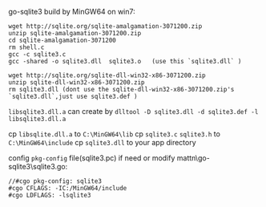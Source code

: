 go-sqlite3 build by MinGW64 on win7:

	wget http://sqlite.org/sqlite-amalgamation-3071200.zip
	unzip sqlite-amalgamation-3071200.zip
	cd sqlite-amalgamation-3071200
	rm shell.c
	gcc -c sqlite3.c
	gcc -shared -o sqlite3.dll  sqlite3.o	(use this `sqlite3.dll` )

	wget http://sqlite.org/sqlite-dll-win32-x86-3071200.zip
	unzip sqlite-dll-win32-x86-3071200.zip
	rm sqlite3.dll (dont use the sqlite-dll-win32-x86-3071200.zip's `sqlite3.dll`,just use sqlite3.def )

`libsqlite3.dll.a` can create by `dlltool -D sqlite3.dll -d sqlite3.def -l libsqlite3.dll.a`

cp `libsqlite.dll.a` to `C:\MinGW64\lib`
cp `sqlite3.c` `sqlite3.h` to `C:\MinGW64\include`
cp `sqlite3.dll` to your app directory 


config `pkg-config` file(sqlite3.pc) if need 
or modify mattn\go-sqlite3\sqlite3.go:

	//#cgo pkg-config: sqlite3
	#cgo CFLAGS: -IC:/MinGW64/include
	#cgo LDFLAGS: -lsqlite3

